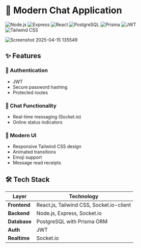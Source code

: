 # 💬 Modern Chat Application

![Node.js](https://img.shields.io/badge/Node.js-339933?style=for-the-badge&logo=nodedotjs&logoColor=white)
![Express](https://img.shields.io/badge/Express-000000?style=for-the-badge&logo=express&logoColor=white)
![React](https://img.shields.io/badge/React-61DAFB?style=for-the-badge&logo=react&logoColor=black)
![PostgreSQL](https://img.shields.io/badge/PostgreSQL-4169E1?style=for-the-badge&logo=postgresql&logoColor=white)
![Prisma](https://img.shields.io/badge/Prisma-2D3748?style=for-the-badge&logo=prisma&logoColor=white)
![JWT](https://img.shields.io/badge/JWT-000000?style=for-the-badge&logo=jsonwebtokens&logoColor=white)
![Tailwind CSS](https://img.shields.io/badge/Tailwind_CSS-06B6D4?style=for-the-badge&logo=tailwind-css&logoColor=white)

![Screenshot 2025-04-15 135549](https://github.com/user-attachments/assets/6c9f5ff0-e3b4-4c3f-9d07-edf0b5d1bfb1)


## ✨ Features

### 🔐 Authentication
- JWT
- Secure password hashing
- Protected routes

### 💬 Chat Functionality
- Real-time messaging (Socket.io)
- Online status indicators

### 🎨 Modern UI
- Responsive Tailwind CSS design
- Animated transitions
- Emoji support
- Message read receipts

## 🛠️ Tech Stack

| Layer          | Technology                               |
|----------------|------------------------------------------|
| **Frontend**   | React.js, Tailwind CSS, Socket.io-client |
| **Backend**    | Node.js, Express, Socket.io     |
| **Database**   | PostgreSQL with Prisma ORM               |
| **Auth**       | JWT                                      |
| **Realtime**   | Socket.io                                |

